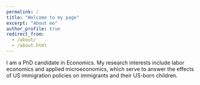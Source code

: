 ```yaml
---
permalink: /
title: "Welcome to my page"
excerpt: "About me"
author_profile: true
redirect_from: 
  - /about/
  - /about.html
---
```


I am a PhD candidate in Economics. My research interests include labor economics and applied microeconomics, which serve to answer the effects of US immigration policies on immigrants and their US-born children.

